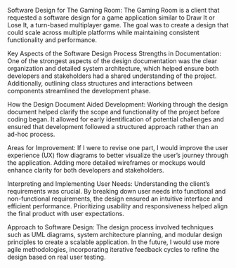 Software Design for The Gaming Room:
The Gaming Room is a client that requested a software design for a game application similar to Draw It or Lose It, a turn-based multiplayer game. The goal was to create a design that could scale across multiple platforms while maintaining consistent functionality and performance.

Key Aspects of the Software Design Process
Strengths in Documentation:
One of the strongest aspects of the design documentation was the clear organization and detailed system architecture, which helped ensure both developers and stakeholders had a shared understanding of the project. Additionally, outlining class structures and interactions between components streamlined the development phase.

How the Design Document Aided Development:
Working through the design document helped clarify the scope and functionality of the project before coding began. It allowed for early identification of potential challenges and ensured that development followed a structured approach rather than an ad-hoc process.

Areas for Improvement:
If I were to revise one part, I would improve the user experience (UX) flow diagrams to better visualize the user’s journey through the application. Adding more detailed wireframes or mockups would enhance clarity for both developers and stakeholders.

Interpreting and Implementing User Needs:
Understanding the client’s requirements was crucial. By breaking down user needs into functional and non-functional requirements, the design ensured an intuitive interface and efficient performance. Prioritizing usability and responsiveness helped align the final product with user expectations.

Approach to Software Design:
The design process involved techniques such as UML diagrams, system architecture planning, and modular design principles to create a scalable application. In the future, I would use more agile methodologies, incorporating iterative feedback cycles to refine the design based on real user testing.
